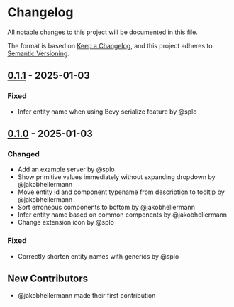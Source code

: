 # Changelog

All notable changes to this project will be documented in this file.

The format is based on [Keep a Changelog](https://keepachangelog.com/en/1.0.0/),
and this project adheres to [Semantic Versioning](https://semver.org/spec/v2.0.0.html).

## [0.1.1] - 2025-01-03

### Fixed
- Infer entity name when using Bevy serialize feature by @splo

## [0.1.0] - 2025-01-03

### Changed
- Add an example server by @splo
- Show primitive values immediately without expanding dropdown by @jakobhellermann
- Move entity id and component typename from description to tooltip by @jakobhellermann
- Sort erroneous components to bottom by @jakobhellermann
- Infer entity name based on common components by @jakobhellermann
- Change extension icon by @splo

### Fixed
- Correctly shorten entity names with generics by @splo

## New Contributors
* @jakobhellermann made their first contribution

[0.1.1]: https://github.com/splo/vscode-bevy-inspector/compare/v0.1.0..v0.1.1
[0.1.0]: https://github.com/splo/vscode-bevy-inspector/compare/v0.0.1..v0.1.0

